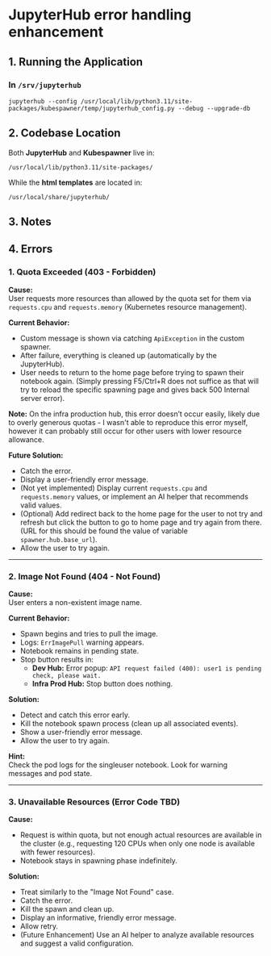 # JupyterHub error handling enhancement

## 1. Running the Application

### In `/srv/jupyterhub`

```
jupyterhub --config /usr/local/lib/python3.11/site-packages/kubespawner/temp/jupyterhub_config.py --debug --upgrade-db
```

## 2. Codebase Location

Both **JupyterHub** and **Kubespawner** live in:

```
/usr/local/lib/python3.11/site-packages/
```

While the **html templates** are located in:

```
/usr/local/share/jupyterhub/
```

## 3. Notes


## 4. Errors

### 1. Quota Exceeded (403 - Forbidden)

**Cause:**  
User requests more resources than allowed by the quota set for them via `requests.cpu` and `requests.memory` (Kubernetes resource management).

**Current Behavior:**
- Custom message is shown via catching `ApiException` in the custom spawner.
- After failure, everything is cleaned up (automatically by the JupyterHub).
- User needs to return to the home page before trying to spawn their notebook again. (Simply pressing F5/Ctrl+R does not suffice as that will try to reload the specific spawning page and gives back 500 Internal server error).

**Note:** On the infra production hub, this error doesn’t occur easily, likely due to overly generous quotas - I wasn't able to reproduce this error myself, however it can probably still occur for other users with lower resource allowance.

**Future Solution:**
- Catch the error.
- Display a user-friendly error message.
- (Not yet implemented) Display current `requests.cpu` and `requests.memory` values, or implement an AI helper that recommends valid values.
- (Optional) Add redirect back to the home page for the user to not try and refresh but click the button to go to home page and try again from there. (URL for this should be found the value of variable `spawner.hub.base_url`).
- Allow the user to try again.


---

### 2. Image Not Found (404 - Not Found)

**Cause:**  
User enters a non-existent image name.

**Current Behavior:**
- Spawn begins and tries to pull the image.
- Logs: `ErrImagePull` warning appears.
- Notebook remains in pending state.
- Stop button results in:
  - **Dev Hub:** Error popup: `API request failed (400): user1 is pending check, please wait.`
  - **Infra Prod Hub:** Stop button does nothing.

**Solution:**
- Detect and catch this error early.
- Kill the notebook spawn process (clean up all associated events).
- Show a user-friendly error message.
- Allow the user to try again.

**Hint:**  
Check the pod logs for the singleuser notebook. Look for warning messages and pod state.

---

### 3. Unavailable Resources (Error Code TBD)

**Cause:**  
- Request is within quota, but not enough actual resources are available in the cluster (e.g., requesting 120 CPUs when only one node is available with fewer resources).
- Notebook stays in spawning phase indefinitely.

**Solution:**
- Treat similarly to the "Image Not Found" case.
- Catch the error.
- Kill the spawn and clean up.
- Display an informative, friendly error message.
- Allow retry.
- (Future Enhancement) Use an AI helper to analyze available resources and suggest a valid configuration.
